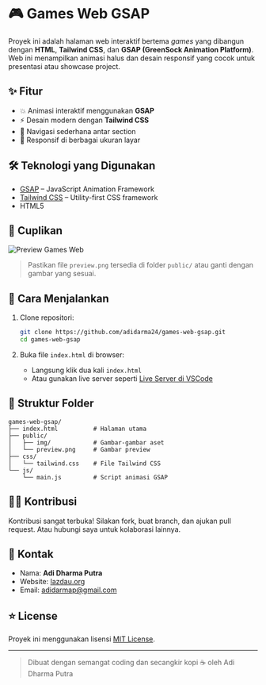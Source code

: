 # 🎮 Games Web GSAP

Proyek ini adalah halaman web interaktif bertema _games_ yang dibangun dengan **HTML**, **Tailwind CSS**, dan **GSAP (GreenSock Animation Platform)**. Web ini menampilkan animasi halus dan desain responsif yang cocok untuk presentasi atau showcase project.

## ✨ Fitur

- 💥 Animasi interaktif menggunakan **GSAP**
- ⚡ Desain modern dengan **Tailwind CSS**
- 🧭 Navigasi sederhana antar section
- 📱 Responsif di berbagai ukuran layar

## 🛠️ Teknologi yang Digunakan

- [GSAP](https://greensock.com/gsap/) – JavaScript Animation Framework
- [Tailwind CSS](https://tailwindcss.com/) – Utility-first CSS framework
- HTML5

## 📸 Cuplikan

![Preview Games Web](./public/preview.png)

> Pastikan file `preview.png` tersedia di folder `public/` atau ganti dengan gambar yang sesuai.

## 🚀 Cara Menjalankan

1. Clone repositori:

   ```bash
   git clone https://github.com/adidarma24/games-web-gsap.git
   cd games-web-gsap
   ```

2. Buka file `index.html` di browser:
   - Langsung klik dua kali `index.html`
   - Atau gunakan live server seperti [Live Server di VSCode](https://marketplace.visualstudio.com/items?itemName=ritwickdey.LiveServer)

## 📂 Struktur Folder

```
games-web-gsap/
├── index.html          # Halaman utama
├── public/
│   ├── img/            # Gambar-gambar aset
│   └── preview.png     # Gambar preview
├── css/
│   └── tailwind.css    # File Tailwind CSS
└── js/
    └── main.js         # Script animasi GSAP
```

## 🙋‍♂️ Kontribusi

Kontribusi sangat terbuka! Silakan fork, buat branch, dan ajukan pull request. Atau hubungi saya untuk kolaborasi lainnya.

## 📧 Kontak

- Nama: **Adi Dharma Putra**
- Website: [lazdau.org](https://www.lazdau.org)
- Email: adidarmap@gmail.com

## ⭐ License

Proyek ini menggunakan lisensi [MIT License](LICENSE).

---

> Dibuat dengan semangat coding dan secangkir kopi ☕ oleh Adi Dharma Putra
